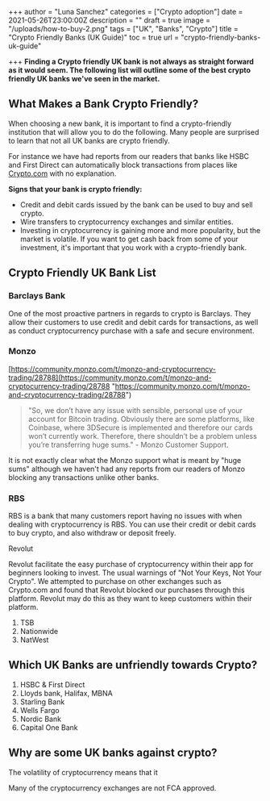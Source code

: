 +++
author = "Luna Sanchez"
categories = ["Crypto adoption"]
date = 2021-05-26T23:00:00Z
description = ""
draft = true
image = "/uploads/how-to-buy-2.png"
tags = ["UK", "Banks", "Crypto"]
title = "Crypto Friendly Banks (UK Guide)"
toc = true
url = "crypto-friendly-banks-uk-guide"

+++
**Finding a Crypto friendly UK bank is not always as straight forward as it would seem. The following list will outline some of the best crypto friendly UK banks we've seen in the market.**

## What Makes a Bank Crypto Friendly?

When choosing a new bank, it is important to find a crypto-friendly institution that will allow you to do the following. Many people are surprised to learn that not all UK banks are crypto friendly. 

For instance we have had reports from our readers that banks like HSBC and First Direct can automatically block transactions from places like [Crypto.com](/link/crypto-dot-com) with no explanation.

**Signs that your bank is crypto friendly:**

* Credit and debit cards issued by the bank can be used to buy and sell crypto.
* Wire transfers to cryptocurrency exchanges and similar entities.
* Investing in cryptocurrency is gaining more and more popularity, but the market is volatile. If you want to get cash back from some of your investment, it's important that you work with a crypto-friendly bank.

## Crypto Friendly UK Bank List

### Barclays Bank

One of the most proactive partners in regards to crypto is Barclays. They allow their customers to use credit and debit cards for transactions, as well as conduct cryptocurrency purchase with a safe and secure environment.

### Monzo

[https://community.monzo.com/t/monzo-and-cryptocurrency-trading/28788](https://community.monzo.com/t/monzo-and-cryptocurrency-trading/28788 "https://community.monzo.com/t/monzo-and-cryptocurrency-trading/28788")

> "So, we don’t have any issue with sensible, personal use of your account for Bitcoin trading. Obviously there are some platforms, like Coinbase, where 3DSecure is implemented and therefore our cards won’t currently work. Therefore, there shouldn’t be a problem unless you’re transferring huge sums." - Monzo Customer Support.

It is not exactly clear what the Monzo support what is meant by "huge sums" although we haven't had any reports from our readers of Monzo blocking any transactions unlike other banks.

### RBS

RBS is a bank that many customers report having no issues with when dealing with cryptocurrency is RBS. You can use their credit or debit cards to buy crypto, and also withdraw or deposit freely.

Revolut

Revolut facilitate the easy purchase of cryptocurrency within their app for beginners looking to invest.  The usual warnings of "Not Your Keys, Not Your Crypto".  We attempted to purchase on other exchanges such as Crypto.com and found that Revolut blocked our purchases through this platform.  Revolut may do this as they want to keep customers within their platform.

1. TSB
2. Nationwide
3. NatWest

## Which UK Banks are unfriendly towards Crypto?

1. HSBC & First Direct
2. Lloyds bank, Halifax, MBNA
3. Starling Bank
4. Wells Fargo
5. Nordic Bank
6. Capital One Bank

## Why are some UK banks against crypto?

The volatility of cryptocurrency means that it

Many of the cryptocurrency exchanges are not FCA approved.